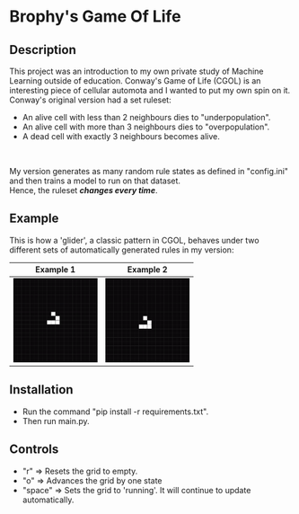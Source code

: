 # Brophy's Game Of Life

## Description
This project was an introduction to my own private study of Machine Learning outside of education.
Conway's Game of Life (CGOL) is an interesting piece of cellular automota and I wanted to put my own spin on it.
<br>
Conway's original version had a set ruleset:
- An alive cell with less than 2 neighbours dies to "underpopulation".
- An alive cell with more than 3 neighbours dies to "overpopulation".
- A dead cell with exactly 3 neighbours becomes alive.
<br>

My version generates as many random rule states as defined in "config.ini" and then trains a model to run on that dataset. <br>
Hence, the ruleset <i><b>changes every time</b></i>.

## Example
This is how a 'glider', a classic pattern in CGOL, behaves under two different sets of automatically generated rules in my version: <br>

| Example 1 | Example 2 |
|-----------|-----------|
| <img src="./assets/example1.gif" width="150" height="150"/> | <img src="./assets/example2.gif" width="150" height="150"/> |

## Installation
- Run the command "pip install -r requirements.txt".
- Then run main.py.

## Controls
- "r" => Resets the grid to empty.
- "o" => Advances the grid by one state
- "space" => Sets the grid to 'running'. It will continue to update automatically. 
